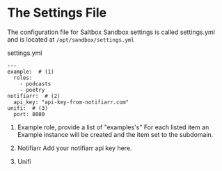 # The Settings File

The configuration file for Saltbox Sandbox settings is called settings.yml and is located at `/opt/sandbox/settings.yml`

settings.yml

``` { .yaml .annotate }
---
example:  # (1)
  roles:
    - podcasts
    - poetry
notifiarr:  # (2)
  api_key: "api-key-from-notifiarr.com"
unifi:  # (3)
  port: 8080
```

1. Example role, provide a list of "examples's"
    For each listed item an Example instance will be created and the item set to the subdomain.

2. Notifiarr
    Add your notifiarr api key here.

3. Unifi
